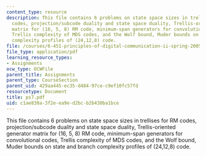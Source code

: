 ```yaml
---
content_type: resource
description: This file contains 6 problems on state space sizes in trellises for RM
  codes, projection/subcode duality and state space duality, Trellis-oriented generator
  matrix for (16, 5, 8) RM code, minimum-span generators for convolutional codes,
  Trellis complexity of MDS codes, and the Wolf bound, Muder bounds on state and branch
  complexity profiles of (24,12,8) code.
file: /courses/6-451-principles-of-digital-communication-ii-spring-2005/c1ae830a3f2eea9ed2bcb2b430ba1bce_ps7.pdf
file_type: application/pdf
learning_resource_types:
- Assignments
ocw_type: OCWFile
parent_title: Assignments
parent_type: CourseSection
parent_uid: 429aa445-ec35-d484-97ce-c9ef10fc57fd
resourcetype: Document
title: ps7.pdf
uid: c1ae830a-3f2e-ea9e-d2bc-b2b430ba1bce
---
```

This file contains 6 problems on state space sizes in trellises for RM codes, projection/subcode duality and state space duality, Trellis-oriented generator matrix for (16, 5, 8) RM code, minimum-span generators for convolutional codes, Trellis complexity of MDS codes, and the Wolf bound, Muder bounds on state and branch complexity profiles of (24,12,8) code.